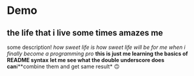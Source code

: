 # Demo

## the life that i live some times amazes me
some description!
*how sweet life is*
_how sweet life will be for me when i finally become a programming pro_
**this is just me learning the basics of README syntax**
__let me see what the double underscore does__
**can**i**combine them and get same result* :upside_down_face:
